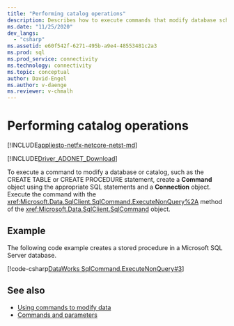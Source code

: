 ```yaml
---
title: "Performing catalog operations"
description: Describes how to execute commands that modify database schema.
ms.date: "11/25/2020"
dev_langs: 
  - "csharp"
ms.assetid: e60f542f-6271-495b-a9e4-48553481c2a3
ms.prod: sql
ms.prod_service: connectivity
ms.technology: connectivity
ms.topic: conceptual
author: David-Engel
ms.author: v-daenge
ms.reviewer: v-chmalh
---
```

# Performing catalog operations

[!INCLUDE[appliesto-netfx-netcore-netst-md](../../includes/appliesto-netfx-netcore-netst-md.md)]

[!INCLUDE[Driver_ADONET_Download](../../includes/driver_adonet_download.md)]

To execute a command to modify a database or catalog, such as the CREATE TABLE or CREATE PROCEDURE statement, create a **Command** object using the appropriate SQL statements and a **Connection** object. Execute the command with the <xref:Microsoft.Data.SqlClient.SqlCommand.ExecuteNonQuery%2A> method of the <xref:Microsoft.Data.SqlClient.SqlCommand> object.

## Example

The following code example creates a stored procedure in a Microsoft SQL Server database.

[!code-csharp[DataWorks SqlCommand.ExecuteNonQuery#3](~/../sqlclient/doc/samples/SqlCommand_ExecuteNonQuery_SP_DML.cs#3)]

## See also

- [Using commands to modify data](use-commands-to-modify-data.md)
- [Commands and parameters](commands-parameters.md)
